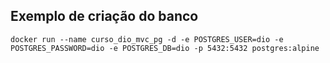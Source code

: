 ## Exemplo de criação do banco

```
docker run --name curso_dio_mvc_pg -d -e POSTGRES_USER=dio -e POSTGRES_PASSWORD=dio -e POSTGRES_DB=dio -p 5432:5432 postgres:alpine
```
